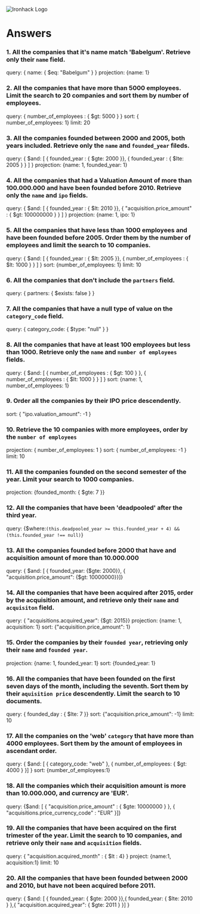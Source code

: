 ![Ironhack Logo](https://i.imgur.com/1QgrNNw.png)

# Answers

<!-- query: { name: { $eq: "Babelgum" } }
projection: {name: 1}
sort: /You should copy/paste the sort in here/
skip: /You should copy/paste the skip in here/
limit: /You should copy/paste the limit in here/ -->

### 1. All the companies that it's name match 'Babelgum'. Retrieve only their `name` field.

query: { name: { $eq: "Babelgum" } }
projection: {name: 1}

### 2. All the companies that have more than 5000 employees. Limit the search to 20 companies and sort them by **number of employees**.

query: { number_of_employees : { $gt: 5000 } }
sort: { number_of_employees: 1}
limit: 20

### 3. All the companies founded between 2000 and 2005, both years included. Retrieve only the `name` and `founded_year` fileds.

query: { $and: [ { founded_year : { $gte: 2000 }}, { founded_year : { $lte: 2005 } }  ] }
projection: {name: 1, founded_year: 1}

### 4. All the companies that had a Valuation Amount of more than 100.000.000 and have been founded before 2010. Retrieve only the `name` and `ipo` fields.

query: { $and: [ { founded_year : { $lt: 2010 }}, { "acquisition.price_amount" : { $gt: 100000000 } }  ] }
projection: {name: 1, ipo: 1}

### 5. All the companies that have less than 1000 employees and have been founded before 2005. Order them by the number of employees and limit the search to 10 companies.

query: { $and: [ { founded_year : { $lt: 2005 }}, { number_of_employees : { $lt: 1000 } }  ] }
sort: {number_of_employees: 1}
limit: 10

### 6. All the companies that don't include the `partners` field.

query: { partners: { $exists: false } }

### 7. All the companies that have a null type of value on the `category_code` field.

query: { category_code: { $type: "null" } }

### 8. All the companies that have at least 100 employees but less than 1000. Retrieve only the `name` and `number of employees` fields.

query: { $and: [ { number_of_employees : { $gt: 100 } }, { number_of_employees : { $lt: 1000 } } ] }
sort: {name: 1, number_of_employees: 1}

### 9. Order all the companies by their IPO price descendently.

sort: { "ipo.valuation_amount": -1 }

### 10. Retrieve the 10 companies with more employees, order by the `number of employees`

projection: { number_of_employees: 1 }
sort: { number_of_employees: -1 }
limit: 10

### 11. All the companies founded on the second semester of the year. Limit your search to 1000 companies.

projection: {founded_month: { $gte: 7 }}

### 12. All the companies that have been 'deadpooled' after the third year.

query: {$where:`(this.deadpooled_year >= this.founded_year + 4) && (this.founded_year !== null)`}

### 13. All the companies founded before 2000 that have and acquisition amount of more than 10.000.000

query: { $and: [ { founded_year: {$gte: 2000}}, { "acquisition.price_amount": {$gt: 10000000}}]}

### 14. All the companies that have been acquired after 2015, order by the acquisition amount, and retrieve only their `name` and `acquisiton` field.

query: { "acquisitions.acquired_year": {$gt: 2015}}
projection: {name: 1, acquisition: 1}
sort: {"acquisition.price_amount": 1}

### 15. Order the companies by their `founded year`, retrieving only their `name` and `founded year`.

projection: {name: 1, founded_year: 1}
sort: {founded_year: 1}

### 16. All the companies that have been founded on the first seven days of the month, including the seventh. Sort them by their `aquisition price` descendently. Limit the search to 10 documents.

query: { founded_day : { $lte: 7 }}
sort: {"acquisition.price_amount": -1}
limit: 10

### 17. All the companies on the 'web' `category` that have more than 4000 employees. Sort them by the amount of employees in ascendant order.

query: { $and: [ { category_code: "web" }, { number_of_employees: { $gt: 4000 } }] }
sort: {number_of_employees:1}

### 18. All the companies which their acquisition amount is more than 10.000.000, and currency are 'EUR'.

query: {$and: [ { "acquisition.price_amount" : { $gte: 10000000 } }, { "acquisitions.price_currency_code" :  "EUR"  }]}

### 19. All the companies that have been acquired on the first trimester of the year. Limit the search to 10 companies, and retrieve only their `name` and `acquisition` fields.

query: { "acquisition.acquired_month" : { $lt : 4} }
project: {name:1, acquisition:1}
limit: 10

### 20. All the companies that have been founded between 2000 and 2010, but have not been acquired before 2011.

query: { $and: [ { founded_year: { $gte: 2000 }},{ founded_year: { $lte: 2010 } },{ "acquisition.acquired_year": { $gte: 2011 } }] }